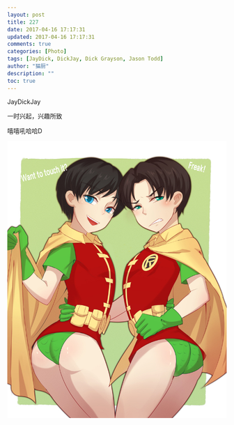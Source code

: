 ```yaml
---
layout: post
title: 227
date: 2017-04-16 17:17:31
updated: 2017-04-16 17:17:31
comments: true
categories: [Photo]
tags: [JayDick, DickJay, Dick Grayson, Jason Todd]
author: "猫厨"
description: ""
toc: true
---
```


<p>JayDickJay</p> 
<p>一时兴起，兴趣所致</p> 
<p>嘻嘻吼哈哈D</p>

![](https://raw.githubusercontent.com/alicewish/meowchain247/master/img_cVZNdzJtQk9JV2RMUzZtQkljZ2NUL2dOR2VBSnkwVzlZL0Y1U2FKMW9RdWRKbGd1SnhNYWJ3PT0.jpg)